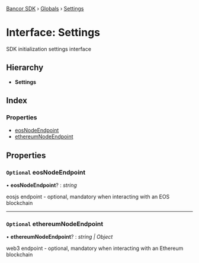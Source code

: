 [Bancor SDK](../README.md) › [Globals](../globals.md) › [Settings](settings.md)

# Interface: Settings

SDK initialization settings interface

## Hierarchy

* **Settings**

## Index

### Properties

* [eosNodeEndpoint](settings.md#optional-eosnodeendpoint)
* [ethereumNodeEndpoint](settings.md#optional-ethereumnodeendpoint)

## Properties

### `Optional` eosNodeEndpoint

• **eosNodeEndpoint**? : *string*

eosjs endpoint - optional, mandatory when interacting with an EOS blockchain

___

### `Optional` ethereumNodeEndpoint

• **ethereumNodeEndpoint**? : *string | Object*

web3 endpoint - optional, mandatory when interacting with an Ethereum blockchain
